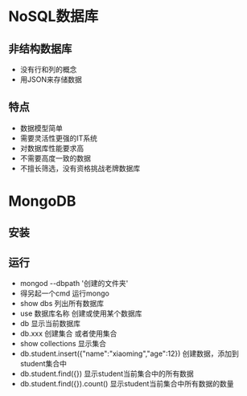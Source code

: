 # NoSQL数据库

## 非结构数据库
  * 没有行和列的概念
  * 用JSON来存储数据

## 特点
  * 数据模型简单
  * 需要灵活性更强的IT系统
  * 对数据库性能要求高
  * 不需要高度一致的数据
  * 不擅长筛选，没有资格挑战老牌数据库

# MongoDB
## 安装

## 运行
* mongod --dbpath '创建的文件夹'
* 得另起一个cmd 运行mongo
 * show dbs 列出所有数据库
 * use 数据库名称 创建或使用某个数据库
 * db 显示当前数据库
 * db.xxx 创建集合 或者使用集合
  * show collections 显示集合
  * db.student.insert({"name":"xiaoming","age":12}) 创建数据，添加到student集合中
  * db.student.find({}) 显示student当前集合中的所有数据
  * db.student.find({}).count() 显示student当前集合中所有数据的数量